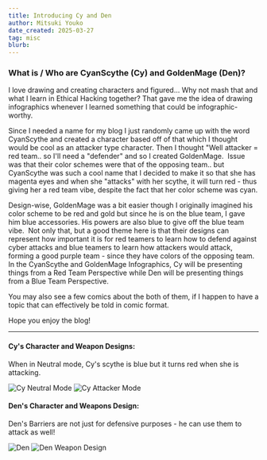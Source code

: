 ```yaml
---
title: Introducing Cy and Den
author: Mitsuki Youko
date_created: 2025-03-27
tag: misc
blurb:
---
```


### What is / Who are CyanScythe (Cy) and GoldenMage (Den)?

I love drawing and creating characters and figured... Why not mash that and what I learn in Ethical Hacking together?
That gave me the idea of drawing infographics whenever I learned something that could be infographic-worthy.
 
Since I needed a name for my blog I just randomly came up with the word CyanScythe and created a character based off of that which I thought would be cool as an attacker type character. Then I thought "Well attacker = red team.. so I'll need a "defender" and so I created GoldenMage.
​
Issue was that their color schemes were that of the opposing team.. but CyanScythe was such a cool name that I decided to make it so that she has magenta eyes and when she "attacks" with her scythe, it will turn red - thus giving her a red team vibe, despite the fact that her color scheme was cyan.
 
Design-wise, GoldenMage was a bit easier though I originally imagined his color scheme to be red and gold but since he is on the blue team, I gave him blue accessories. His powers are also blue to give off the blue team vibe.
​
Not only that, but a good theme here is that their designs can represent how important it is for red teamers to learn how to defend against cyber attacks and blue teamers to learn how attackers would attack, forming a good purple team - since they have colors of the opposing team.
​
In the CyanScythe and GoldenMage Infographics, Cy will be presenting things from a Red Team Perspective while Den will be presenting things from a Blue Team Perspective.

You may also see a few comics about the both of them, if I happen to have a topic that can effectively be told in comic format.

Hope you enjoy the blog!

---

#### Cy's Character and Weapon Designs:

When in Neutral mode, Cy's scythe is blue but it turns red when she is attacking.

![Cy Neutral Mode](assets/content/IntroCyAndDen/img/Cy%20Neutral%20Mode.jpg)
![Cy Attacker Mode](assets/content/IntroCyAndDen/img/Cy%20Attacker%20Mode.jpg)

#### Den's Character and Weapons Design:

Den's Barriers are not just for defensive purposes - he can use them to attack as well!

![Den](assets/content/IntroCyAndDen/img/Den.jpg)
![Den Weapon Design](assets/content/IntroCyAndDen/img/Den%20Weapons%20Design.png)